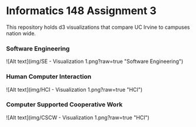 # Informatics 148 Assignment 3

This repository holds d3 visualizations that compare UC Irvine to campuses nation wide.

### Software Engineering
![Alt text](img/SE - Visualization 1.png?raw=true "Software Engineering")

### Human Computer Interaction
![Alt text](img/HCI - Visualization 1.png?raw=true "HCI")

### Computer Supported Cooperative Work
![Alt text](img/CSCW - Visualization 1.png?raw=true "HCI")
